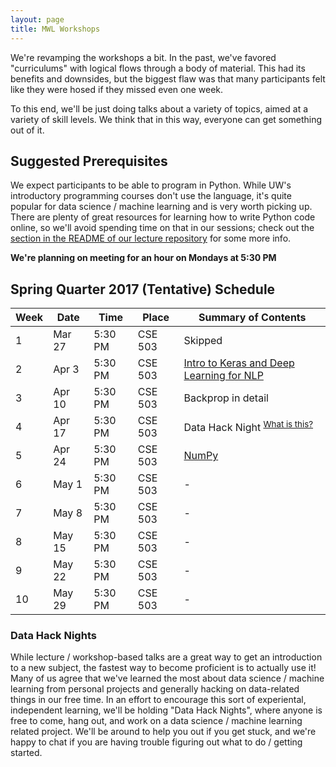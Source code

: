 ```yaml
---
layout: page
title: MWL Workshops
---
```


We're revamping the workshops a bit. In the past, we've favored "curriculums" 
with logical flows through a body of material. This had its benefits and downsides, 
but the biggest flaw was that many participants felt like they were hosed if they 
missed even one week.

To this end, we'll be just doing talks about a variety of topics, aimed at a variety 
of skill levels. We think that in this way, everyone can get something out of it.

## Suggested Prerequisites

We expect participants to be able to program in Python. While UW's introductory
programming courses don't use the language, it's quite popular for data science
/ machine learning and is very worth picking up. There are plenty of great
resources for learning how to write Python code online, so we'll avoid spending
time on that in our sessions; check out the
[section in the README of our lecture repository](https://github.com/MachinesWhoLearn/lectures/blob/master/README.md#software)
for some more info.

**We're planning on meeting for an hour on Mondays at 5:30 PM**

## Spring Quarter 2017 (Tentative) Schedule

| Week | Date | Time | Place | Summary of Contents |
|------|------|------|-------|---------------------|
| 1 | Mar 27 | 5:30 PM | CSE 503 | Skipped |
| 2 | Apr 3 | 5:30 PM | CSE 503 | [Intro to Keras and Deep Learning for NLP](https://github.com/MachinesWhoLearn/lectures/tree/master/2016-2017.Meetings/spring/01.keras_tutorial_duplicate_questions) |
| 3 | Apr 10 | 5:30 PM | CSE 503 | Backprop in detail |
| 4 | Apr 17 | 5:30 PM | CSE 503 | Data Hack Night <sup>[What is this?](#data-hack-nights)</sup> |
| 5 | Apr 24 | 5:30 PM | CSE 503 | [NumPy](https://github.com/MachinesWhoLearn/lectures/blob/master/2016-2017.Meetings/spring/04.numpy_exercises.md) |
| 6 | May 1 | 5:30 PM | CSE 503 | - |
| 7 | May 8 | 5:30 PM | CSE 503 | - |
| 8 | May 15 | 5:30 PM | CSE 503 | - |
| 9 | May 22 | 5:30 PM | CSE 503 | - |
| 10 | May 29 | 5:30 PM | CSE 503 | - |

### Data Hack Nights
While lecture / workshop-based talks are a great way to get an introduction to a new subject, the fastest way to become proficient is to actually use it! Many of us agree that we've learned the most about data science / machine learning from personal projects and generally hacking on data-related things in our free time. In an effort to encourage this sort of experiental, independent learning, we'll be holding "Data Hack Nights", where anyone is free to come, hang out, and work on a data science / machine learning related project. We'll be around to help you out if you get stuck, and we're happy to chat if you are having trouble figuring out what to do / getting started.
